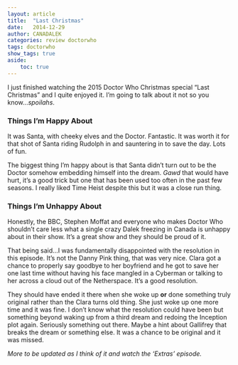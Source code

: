 ```yaml
---
layout: article
title:	"Last Christmas"
date:	2014-12-29
author: CANADALEK
categories: review doctorwho
tags: doctorwho
show_tags: true
aside: 
    toc: true
---
```


I just finished watching the 2015 Doctor Who Christmas special “Last Christmas” and I quite enjoyed it. I’m going to talk about it not so you know…*spoilahs*.

### Things I’m Happy About

It was Santa, with cheeky elves and the Doctor. Fantastic. It was worth it for that shot of Santa riding Rudolph in and sauntering in to save the day. Lots of fun.

The biggest thing I’m happy about is that Santa didn’t turn out to be the Doctor somehow embedding himself into the dream. *Gawd* that would have hurt, it’s a good trick but one that has been used too often in the past few seasons. I really liked Time Heist despite this but it was a close run thing.

### Things I’m Unhappy About

Honestly, the BBC, Stephen Moffat and everyone who makes Doctor Who shouldn’t care less what a single crazy Dalek freezing in Canada is unhappy about in their show. It’s a great show and they should be proud of it.

That being said…I was fundamentally disappointed with the resolution in this episode. It’s not the Danny Pink thing, that was very nice. Clara got a chance to properly say goodbye to her boyfriend and he got to save her one last time without having his face mangled in a Cyberman or talking to her across a cloud out of the Netherspace. It’s a good resolution.

They should have ended it there when she woke up **or** done something truly original rather than the Clara turns old thing. She just woke up one more time and it was fine. I don’t know what the resolution could have been but something beyond waking up from a third dream and redoing the Inception plot again. Seriously something out there. Maybe a hint about Gallifrey that breaks the dream or something else. It was a chance to be original and it was missed.

*More to be updated as I think of it and watch the ‘Extras’ episode.*

  

